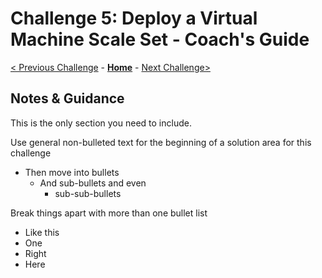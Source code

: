# Challenge 5: Deploy a Virtual Machine Scale Set - Coach's Guide

[< Previous Challenge](./Solution-04.md) - **[Home](../README.md)** - [Next Challenge>](./Solution-06.md)

## Notes & Guidance
This is the only section you need to include.

Use general non-bulleted text for the beginning of a solution area for this challenge
- Then move into bullets
    - And sub-bullets and even
        - sub-sub-bullets

Break things apart with more than one bullet list
- Like this 
- One
- Right
- Here